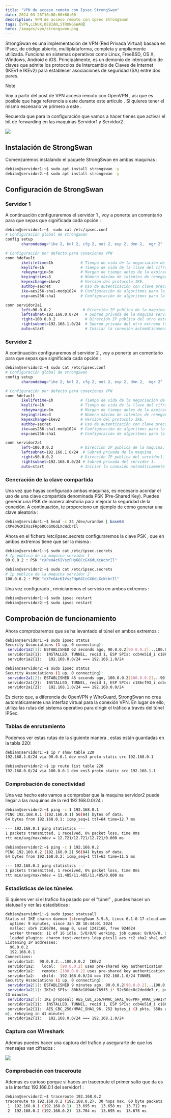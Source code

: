 ```yaml
---
title: "VPN de acceso remoto con Ipsec StrongSwan"
date: 2024-03-28T10:00:00+00:00
description: VPN de acceso remoto con Ipsec StrongSwan
tags: [VPN,LINUX,DEBIAN,STRONGSWAN]
hero: /images/vpn/strongswan.png
---
```





StrongSwan es una implementación de VPN (Red Privada Virtual) basada en IPsec, de código abierto, multiplataforma, completa y ampliamente utilizada. Funciona en sistemas operativos como Linux, FreeBSD, OS X, Windows, Android e iOS. Principalmente, es un demonio de intercambio de claves que admite los protocolos de Intercambio de Claves de Internet (IKEv1 e IKEv2) para establecer asociaciones de seguridad (SA) entre dos pares.

> [!NOTE]  
> Voy a partir del post de VPN acceso remoto con OpenVPN , asi que es posible que haga referencia a este durante este articulo . Si quieres tener el mismo escenario ve primero a este .

Recuerda que para la configuración que vamos a hacer tienes que activar el bit de forwarding en las maquinas Servidor1 y Servidor2 . 

![](/vpn/acceso_remoto_strongswang/img/Pastedimage20240128105821.png)


## Instalación de StrongSwan

Comenzaremos instalando el paquete StrongSwan en ambas maquinas :

```bash
debian@servidor1:~$ sudo apt install strongswan -y
debian@servidor2:~$ sudo apt install strongswan -y
```

## Configuración de StrongSwan

### Servidor 1 
A continuación configuraremos el servidor 1 , voy a ponerte un comentario para que sepas que significada cada opción :

```bash
debian@servidor1:~$  sudo cat /etc/ipsec.conf
# Configuración global de strongSwan
config setup
       charondebug="ike 2, knl 2, cfg 2, net 2, esp 2, dmn 2,  mgr 2"

# Configuración por defecto para conexiones VPN
conn %default
       ikelifetime=1h            # Tiempo de vida de la negociación de intercambio de claves y SA.
       keylife=1h                # Tiempo de vida de la llave del cifrado.
       rekeymargin=5m            # Margen de tiempo antes de la expiración para la renovación.
       keyingtries=3             # Número máximo de intentos de renegociación.
       keyexchange=ikev2         # Versión del protocolo IKE.
       authby=secret             # Uso de autenticación con clave precompartida (PSK).
       ike=aes256-sha1-modp1024  # Configuración de algoritmos para la fase IKE.
       esp=aes256-sha1           # Configuración de algoritmos para la fase ESP.

conn servidor2a1
       left=90.0.0.2              # Dirección IP publica de la maquina (servidor1).
       leftsubnet=192.168.0.0/24   # Subred privada de la maquina servidor 1.
       right=100.0.0.2             # Dirección IP publica del otro extremo (servidor2).
       rightsubnet=192.168.1.0/24  # Subred privada del otro extremo (servidor 2).
       auto=start                  # Iniciar la conexión automáticamente al arrancar strongSwan.
```

### Servidor 2 

A continuación configuraremos el servidor 2 , voy a ponerte un comentario para que sepas que significada cada opción :

```bash
debian@servidor2:~$ sudo cat /etc/ipsec.conf
# Configuración global de strongSwan
config setup
       charondebug="ike 2, knl 2, cfg 2, net 2, esp 2, dmn 2,  mgr 2"

# Configuración por defecto para conexiones VPN
conn %default
       ikelifetime=1h            # Tiempo de vida de la negociación de intercambio de claves y SA.
       keylife=1h                # Tiempo de vida de la llave del cifrado.
       rekeymargin=5m            # Margen de tiempo antes de la expiración para la renovación.
       keyingtries=3             # Número máximo de intentos de renegociación.
       keyexchange=ikev2         # Versión del protocolo IKE.
       authby=secret             # Uso de autenticación con clave precompartida (PSK).
       ike=aes256-sha1-modp1024  # Configuración de algoritmos para la fase IKE.
       esp=aes256-sha1           # Configuración de algoritmos para la fase ESP.

conn servidor2a1
       left=100.0.0.2            # Dirección IP publica de la maquina.
       leftsubnet=192.168.1.0/24  # Subred privada de la maquina.
       right=90.0.0.2            # Dirección IP publica del servidor1.
       rightsubnet=192.168.0.0/24 # Subred privada del servidor 1.
       auto=start                # Iniciar la conexión automáticamente al arrancar strongSwan.
```

### Generación de la clave compartida

Una vez que hayas configurado ambas máquinas, es necesario acordar el uso de una clave compartida denominada PSK (Pre-Shared Key). Puedes generar una PSK de manera aleatoria para mejorar la seguridad de la conexión. A continuación, te proporciono un ejemplo de cómo generar una clave aleatoria :

```bash
debian@servidor1:~$ head -c 24 /dev/urandom | base64
cXPeOAcKIVszFHp68CcGX6dLXcWcbrIl
```

Ahora en el fichero /etc/ipsec.secrets configuraremos la clave PSK , que en ambos extremos tiene que ser la misma  :

```bash
debian@servidor1:~$ sudo cat /etc/ipsec.secrets 
# Ip publica de la maquina servidor 1
90.0.0.2 : PSK "cXPeOAcKIVszFHp68CcGX6dLXcWcbrIl"

debian@servidor2:~$ sudo cat /etc/ipsec.secrets 
# Ip publica de la maquina servidor 2
100.0.0.2 : PSK "cXPeOAcKIVszFHp68CcGX6dLXcWcbrIl"
```

Una vez configurado , reiniciaremos el servicio en ambos extremos :

```bash
debian@servidor1:~$ sudo ipsec restart 
debian@servidor2:~$ sudo ipsec restart 
```

## Comprobación de funcionamiento

Ahora comprobaremos que se ha levantado el túnel en ambos extremos :

```bash
debian@servidor1:~$ sudo ipsec status
Security Associations (1 up, 0 connecting):
 servidor1a2[1]: ESTABLISHED 62 seconds ago, 90.0.0.2[90.0.0.2]...100.0.0.2[100.0.0.2]
 servidor1a2{1}:  INSTALLED, TUNNEL, reqid 1, ESP SPIs: ccb4e51d_i c186cf93_o
 servidor1a2{1}:   192.168.0.0/24 === 192.168.1.0/24

debian@servidor2:~$ sudo ipsec status
Security Associations (1 up, 0 connecting):
 servidor2a1[2]: ESTABLISHED 45 seconds ago, 100.0.0.2[100.0.0.2]...90.0.0.2[90.0.0.2]
 servidor2a1{2}:  INSTALLED, TUNNEL, reqid 1, ESP SPIs: c186cf93_i ccb4e51d_o
 servidor2a1{2}:   192.168.1.0/24 === 192.168.0.0/24
```

Es cierto que, a diferencia de OpenVPN y WireGuard, StrongSwan no crea automáticamente una interfaz virtual para la conexión VPN. En lugar de ello, utiliza las rutas del sistema operativo para dirigir el tráfico a través del túnel IPSec. 

### Tablas de enrutamiento

Podemos ver estas rutas de la siguiente manera  , estas están guardadas en la tabla 220:

```bash
debian@servidor1:~$ ip r show table 220
192.168.1.0/24 via 90.0.0.1 dev ens3 proto static src 192.168.0.1 

debian@servidor2:~$ ip route list table 220
192.168.0.0/24 via 100.0.0.1 dev ens3 proto static src 192.168.1.1 
```

### Comprobación de conectividad

Una vez hecho esto vamos a comprobar que la maquina servidor2 puede llegar a las maquinas de la red 192.168.0.0/24 :

```bash
debian@servidor2:~$ ping -c 1 192.168.0.1
PING 192.168.0.1 (192.168.0.1) 56(84) bytes of data.
64 bytes from 192.168.0.1: icmp_seq=1 ttl=64 time=12.7 ms

--- 192.168.0.1 ping statistics ---
1 packets transmitted, 1 received, 0% packet loss, time 0ms
rtt min/avg/max/mdev = 12.721/12.721/12.721/0.000 ms

debian@servidor2:~$ ping -c 1 192.168.0.2
PING 192.168.0.2 (192.168.0.2) 56(84) bytes of data.
64 bytes from 192.168.0.2: icmp_seq=1 ttl=63 time=11.5 ms

--- 192.168.0.2 ping statistics ---
1 packets transmitted, 1 received, 0% packet loss, time 0ms
rtt min/avg/max/mdev = 11.485/11.485/11.485/0.000 ms
```

### Estadísticas de los túneles

Si quieres ver si el trafico ha pasado por el "túnel" , puedes hacer un statusall y ver las estadísticas :  

```bash
debian@servidor1:~$ sudo ipsec statusall 
Status of IKE charon daemon (strongSwan 5.9.8, Linux 6.1.0-17-cloud-amd64, x86_64):
  uptime: 9 minutes, since Jan 28 10:44:01 2024
  malloc: sbrk 2166784, mmap 0, used 1242160, free 924624
  worker threads: 11 of 16 idle, 5/0/0/0 working, job queue: 0/0/0/0, scheduled: 2
  loaded plugins: charon test-vectors ldap pkcs11 aes rc2 sha2 sha1 md5 mgf1 random nonce x509 revocation constraints pubkey pkcs1 pkcs7 pkcs12 pgp dnskey sshkey pem openssl gcrypt pkcs8 af-alg fips-prf gmp curve25519 agent chapoly xcbc cmac hmac kdf ctr ccm gcm drbg curl attr kernel-netlink resolve socket-default connmark forecast farp stroke updown eap-identity eap-aka eap-md5 eap-gtc eap-mschapv2 eap-radius eap-tls eap-ttls eap-tnc xauth-generic xauth-eap xauth-pam tnc-tnccs dhcp lookip error-notify certexpire led addrblock unity counters
Listening IP addresses:
  90.0.0.2
  192.168.0.1
Connections:
 servidor1a2:  90.0.0.2...100.0.0.2  IKEv2
 servidor1a2:   local:  [90.0.0.2] uses pre-shared key authentication
 servidor1a2:   remote: [100.0.0.2] uses pre-shared key authentication
 servidor1a2:   child:  192.168.0.0/24 === 192.168.1.0/24 TUNNEL
Security Associations (1 up, 0 connecting):
 servidor1a2[1]: ESTABLISHED 9 minutes ago, 90.0.0.2[90.0.0.2]...100.0.0.2[100.0.0.2]
 servidor1a2[1]: IKEv2 SPIs: 80b3e1894dc769f5_i* 92c50ec8c2dedde7_r, pre-shared key reauthentication in 
43 minutes
 servidor1a2[1]: IKE proposal: AES_CBC_256/HMAC_SHA1_96/PRF_HMAC_SHA1/MODP_1024
 servidor1a2{1}:  INSTALLED, TUNNEL, reqid 1, ESP SPIs: ccb4e51d_i c186cf93_o
 servidor1a2{1}:  AES_CBC_256/HMAC_SHA1_96, 252 bytes_i (3 pkts, 358s ago), 280 bytes_o (3 pkts, 355s ag
o), rekeying in 41 minutes
 servidor1a2{1}:   192.168.0.0/24 === 192.168.1.0/24
```

### Captura con Wireshark

Ademas puedes hacer una captura del trafico y asegurarte de que los mensajes van cifrados : 

![](/vpn/acceso_remoto_strongswang/img/Pastedimage20240128112552.png)

### Comprobación con traceroute

Ademas es curioso porque si haces un traceroute el primer salto que da es a la interfaz 192.168.0.1 del servidor1 :

```bash
debian@servidor2:~$ traceroute 192.168.0.2
traceroute to 192.168.0.2 (192.168.0.2), 30 hops max, 60 byte packets
 1  192.168.0.1 (192.168.0.1)  13.695 ms  13.658 ms  13.712 ms
 2  192.168.0.2 (192.168.0.2)  13.704 ms  13.695 ms  13.678 ms
```
